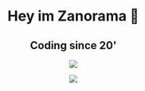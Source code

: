 <div align="center">

  # Hey im Zanorama 👋
  ## Coding since 20'
  
  ![](https://github-readme-stats.vercel.app/api?username=Zanorama&show_icons=true&theme=radical)

  <img src="https://discord.c99.nl/widget/theme-4/1027088799060209755.png"></img>
</div>
